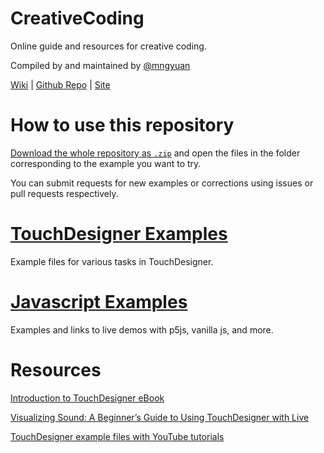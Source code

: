 # CreativeCoding

Online guide and resources for creative coding.

Compiled by and maintained by [@mngyuan](https://github.com/mngyuan)

[Wiki](https://github.com/XRRCA/CreativeCoding/wiki) | [Github Repo](https://github.com/XRRCA/CreativeCoding/) | [Site](https://xrrca.github.io/CreativeCoding/)

# How to use this repository

[Download the whole repository as `.zip`](https://github.com/XRRCA/CreativeCoding/archive/refs/heads/main.zip) and open the files in the folder corresponding to the example you want to try.

You can submit requests for new examples or corrections using issues or pull requests respectively.

# [TouchDesigner Examples](touchdesigner)

Example files for various tasks in TouchDesigner.

# [Javascript Examples](js)

Examples and links to live demos with p5js, vanilla js, and more.

# Resources

[Introduction to TouchDesigner eBook](https://nvoid.gitbooks.io/introduction-to-touchdesigner/content/)

[Visualizing Sound: A Beginner’s Guide to Using TouchDesigner with Live](https://www.ableton.com/en/blog/visualizing-sound-a-beginners-guide-to-using-touchdesigner-with-live/)

[TouchDesigner example files with YouTube tutorials](https://github.com/exsstas/TD-tutorials)
